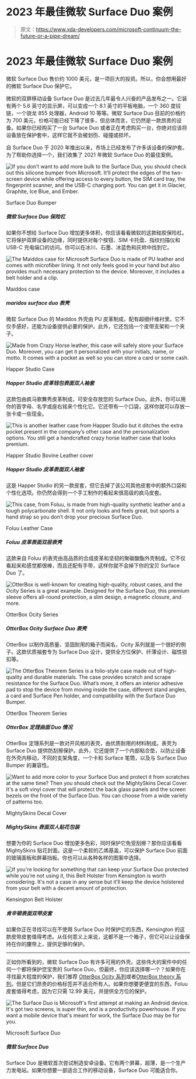 # 2023 年最佳微软 Surface Duo 案例

> 原文：<https://www.xda-developers.com/microsoft-continuum-the-future-or-a-pipe-dream/>

# 2023 年最佳微软 Surface Duo 案例

微软 Surface Duo 售价约 1000 美元，是一项巨大的投资。所以，你会想用最好的微软 Surface Duo 保护它。

微软的双屏移动设备 Surface Duo 是过去几年最令人兴奋的产品发布之一。它装有两个 5.6 英寸的显示屏，可以变成一个 8.1 英寸的平板电脑，一个 360 度铰链，一个骁龙 855 处理器，Android 10 等等。微软 Surface Duo 目前的价格约为 700 美元，价格可能已经下降了很多，但总体而言，它仍然是一款昂贵的设备。如果你已经购买了一台 Surface Duo 或者正在考虑购买一台，你绝对应该将设备放在保护套中，这样它就不会被划伤、碰撞或损坏。

自 Surface Duo 于 2020 年推出以来，市场上已经发布了许多该设备的保护套。为了帮助你选择一个，我们收集了 2021 年微软 Surface Duo 的最佳案例。

 <picture>![If you don’t want to add more bulk to the Surface Duo, you should check out this silicone bumper from Microsoft. It’ll protect the edges of the two-screen device while offering access to every button, the SIM card tray, the fingerprint scanner, and the USB-C charging port. You can get it in Glacier, Graphite, Ice Blue, and Ember.](img/b206cf02879645d8fefa1d71e82baffa.png)</picture> 

Surface Duo Bumper

##### 微软 Surface Duo 保险杠

如果你不想给 Surface Duo 增加更多体积，你应该看看微软的这款硅胶保险杠。它将保护双屏设备的边缘，同时提供对每个按钮、SIM 卡托盘、指纹扫描仪和 USB-C 充电端口的访问。你可以在冰川、石墨、冰蓝色和灰烬中找到它。

 <picture>![The Maiddos case for Microsoft Surface Duo is made of PU leather and comes with microfiber lining. It not only feels good in your hand but also provides much necessary protection to the device. Moreover, it includes a belt holder and a clip.](img/804e3e7233f2564f31b07d20bfe5fd07.png)</picture> 

Maiddos case

##### maridos surface duo 表壳

微软 Surface Duo 的 Maiddos 外壳由 PU 皮革制成，配有超细纤维衬里。它不仅手感好，还能为设备提供必要的保护。此外，它还包括一个皮带支架和一个夹子。

 <picture>![Made from Crazy Horse leather, this case will safely store your Surface Duo. Moreover, you can get it personalized with your initials, name, or motto. It comes with a pocket as well so you can store a card or some cash.](img/ea3d11fa83fb0e37d95e6d80ca663834.png)</picture> 

Happer Studio Case

##### Happer Studio 皮革钱包表面双人袖套

这款包由疯马歌舞秀皮革制成，可安全存放您的 Surface Duo。此外，你可以用你的首字母、名字或座右铭来个性化它。它还带有一个口袋，这样你就可以存放一张卡或一些现金。

 <picture>![This is another leather case from Happer Studio but it ditches the extra pocket present in the company’s other case and the personalization options. You still get a handcrafted crazy horse leather case that looks premium.](img/a2deddf2e954af9736078de7ff95ad3e.png)</picture> 

Happer Studio Bovine Leather cover

##### Happer Studio 皮革表面双人袖套

这是 Happer Studio 的另一款皮套，但它去掉了该公司其他皮套中的额外口袋和个性化选项。你仍然会得到一个手工制作的看起来很高级的疯马皮套。

 <picture>![This case, from Foluu, is made from high-quality synthetic leather and a tough polycarbonate shell. It not only looks and feels great, but sports a hand strap so you don’t drop your precious Surface Duo.](img/489d76f8464e96ad8698592bc5dfd484.png)</picture> 

Foluu Leather Case

##### Foluu 皮革表面双层表壳

这款来自 Foluu 的表壳由高品质的合成皮革和坚韧的聚碳酸酯外壳制成。它不仅看起来和感觉都很棒，而且还配有手带，这样你就不会掉下你的宝贝 Surface Duo 了。

 <picture>![OtterBox is well-known for creating high-quality, robust cases, and the Ocity Series is a great example. Designed for the Surface Duo, this premium sleeve offers all-round protection, a slim design, a magnetic closure, and more.](img/01e98e0d795686bfafa1c18eb4c62727.png)</picture> 

OtterBox Ocity Series

##### OtterBox Ocity Surface Duo 表壳

OtterBox 以制作高质量、坚固耐用的箱子而闻名，Ocity 系列就是一个很好的例子。这款优质袖套专为 Surface Duo 设计，提供全方位保护、纤薄设计、磁性锁扣等。

 <picture>![The OtterBox Theorem Series is a folio-style case made out of high-quality and durable materials. The case provides scratch and scrape resistance for the Surface Duo. What’s more, it offers an interior adhesive pad to stop the device from moving inside the case, different stand angles, a card and Surface Pen holder, and compatibility with the Surface Duo Bumper.](img/0c85b6dcffe1979b4a857cdf11d075f9.png)</picture> 

OtterBox Theorem Series

##### OtterBox 定理曲面 Duo 情况

OtterBox 定理系列是一款对开风格的表壳，由优质耐用的材料制成。表壳为 Surface Duo 提供防刮擦保护。此外，它还提供了一个内部粘合垫，以防止设备在外壳内移动，不同的支架角度，一个卡和 Surface 笔筒，以及与 Surface Duo Bumper 的兼容性。

 <picture>![Want to add more color to your Surface Duo and protect it from scratches at the same time? Then you should check out the MightySkins Decal Cover. It's a soft vinyl cover that will protect the back glass panels and the screen bezels on the front of the Surface Duo. You can choose from a wide variety of patterns too.](img/fa7e7e4acfdc456d67cdeadc56e225e8.png)</picture> 

MightySkins Decal Cover

##### MightySkins 表面双人贴花包装

想要为你的 Surface Duo 增加更多色彩，同时保护它免受刮擦？那你应该看看 MightySkins 贴花封面。这是一个柔软的乙烯基盖，可以保护 Surface Duo 前面的玻璃面板和屏幕挡板。你也可以从各种各样的图案中选择。

 <picture>![If you're looking for something that can keep your Surface Duo protected while you’re not using it, this Belt Holster from Kensington is worth considering. It's not a case in any sense but it’ll keep the device holstered from your belt with a decent amount of protection.](img/cbd52f459582988ec50b016984e99d0b.png)</picture> 

Kensington Belt Holster

##### 肯辛顿表面双带皮套

如果你正在寻找可以在不使用 Surface Duo 时保护它的东西，Kensington 的这款皮带皮套值得考虑。从任何意义上来说，这都不是一个箱子，但它可以让设备保持在你的腰带上，提供足够的保护。

* * *

正如你所看到的，微软 Surface Duo 有许多可用的外壳。这些伟大的案件中的任何一个都将保护您宝贵的 Surface Duo，但最终，你应该选择哪一个？如果你在寻找最大程度的保护，我们推荐 [OtterBox Ocity 系列](https://www.amazon.com/dp/B08J4H9JFJ/?tag=xda-7j2ff0c-20&ascsubtag=UUxdaUeUpU2764&asc_refurl=https%3A%2F%2Fwww.xda-developers.com%2Fbest-microsoft-surface-duo-case%2F&asc_campaign=Short-Term)或者[OtterBox theory 系列](https://www.amazon.com/OtterBox-THEOREM-Case-Microsoft-Surface/dp/B08J4JF176/?tag=xda-7j2ff0c-20&ascsubtag=UUxdaUeUpU2764&asc_refurl=https%3A%2F%2Fwww.xda-developers.com%2Fbest-microsoft-surface-duo-case%2F&asc_campaign=Short-Term)。但是它们昂贵的价格标签并不适合所有人。如果你想要更便宜的东西，Foluu 皮套值得考虑，因为它只需 12.99 美元，并提供全方位的保护。

 <picture>![The Surface Duo is Microsoft's first attempt at making an Android device. It's got two screens, is super thin, and is a productivity powerhouse. If you want a mobile device that's meant for work, the Surface Duo may be for you.](img/e88d7298bfe596c82a04867fa861a533.png)</picture> 

Microsoft Surface Duo

##### 微软 Surface Duo

Surface Duo 是微软首次尝试制造安卓设备。它有两个屏幕，超薄，是一个生产力发电站。如果你想要一部适合工作的移动设备，Surface Duo 可能适合你。